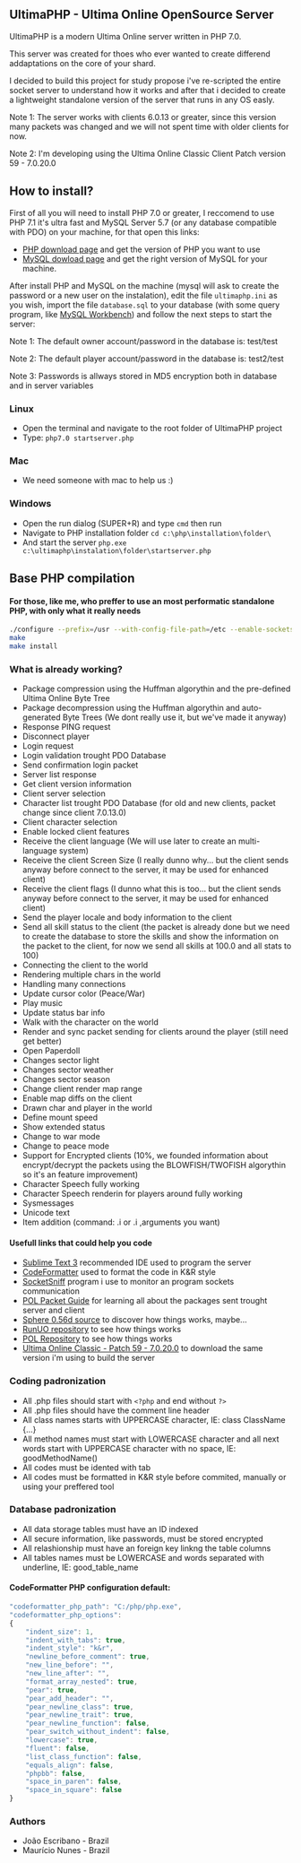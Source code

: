## UltimaPHP - Ultima Online OpenSource Server

UltimaPHP is a modern Ultima Online server written in PHP 7.0.

This server was created for thoes who ever wanted to create differend addaptations on the core of your shard.

I decided to build this project for study propose i've re-scripted the entire socket server to understand how it works and after that i decided to create a lightweight standalone version of the server that runs in any OS easly.

Note 1: The server works with clients 6.0.13 or greater, since this version many packets was changed and we will not spent time with older clients for now.

Note 2: I'm developing using the Ultima Online Classic Client Patch version 59 - 7.0.20.0

## How to install?

First of all you will need to install PHP 7.0 or greater, I reccomend to use PHP 7.1 it's ultra fast and MySQL Server 5.7 (or any database compatible with PDO) on your machine, for that open this links:

* [PHP download page](http://php.net/downloads.php) and get the version of PHP you want to use
* [MySQL dowload page](http://dev.mysql.com/downloads/mysql/) and get the right version of MySQL for your machine.

After install PHP and MySQL on the machine (mysql will ask to create the password or a new user on the instalation), edit the file ```ultimaphp.ini``` as you wish, import the file ```database.sql``` to your database (with some query program, like [MySQL Workbench](https://dev.mysql.com/downloads/workbench/)) and follow the next steps to start the server:

Note 1: The default owner account/password in the database is: test/test

Note 2: The default player account/password in the database is: test2/test

Note 3: Passwords is allways stored in MD5 encryption both in database and in server variables

### Linux

 * Open the terminal and navigate to the root folder of UltimaPHP project
 * Type: ```php7.0 startserver.php```

### Mac

 * We need someone with mac to help us :)

### Windows

 * Open the run dialog (SUPER+R) and type ```cmd``` then run
 * Navigate to PHP installation folder ```cd c:\php\installation\folder\```
 * And start the server ```php.exe c:\ultimaphp\instalation\folder\startserver.php```

## Base PHP compilation
#### For those, like me, who preffer to use an most performatic standalone PHP, with only what it really needs
```bash
./configure --prefix=/usr --with-config-file-path=/etc --enable-sockets --enable-bcmath --enable-mbstring --enable-zip --enable-pcntl --enable-ftp --enable-exif --enable-sysvmsg --enable-sysvsem --enable-sysvshm --enable-wddx --with-mcrypt --with-iconv --with-zlib-dir=/usr --with-xpm-dir=/usr --with-openssl --with-pdo-mysql=/usr --with-gettext=/usr --with-zlib=/usr --with-bz2=/usr --with-mysqli=/usr/bin/mysql_config
make
make install
```

### What is already working?

 * Package compression using the Huffman algorythin and the pre-defined Ultima Online Byte Tree
 * Package decompression using the Huffman algorythin and auto-generated Byte Trees (We dont really use it, but we've made it anyway)
 * Response PING request
 * Disconnect player
 * Login request
 * Login validation trought PDO Database
 * Send confirmation login packet
 * Server list response
 * Get client version information
 * Client server selection
 * Character list trought PDO Database (for old and new clients, packet change since client 7.0.13.0)
 * Client character selection
 * Enable locked client features
 * Receive the client language (We will use later to create an multi-language system)
 * Receive the client Screen Size (I really dunno why... but the client sends anyway before connect to the server, it may be used for enhanced client)
 * Receive the client flags (I dunno what this is too... but the client sends anyway before connect to the server, it may be used for enhanced client)
 * Send the player locale and body information to the client
 * Send all skill status to the client (the packet is already done but we need to create the database to store the skills and show the information on the packet to the client, for now we send all skills at 100.0 and all stats to 100)
 * Connecting the client to the world
 * Rendering multiple chars in the world
 * Handling many connections 
 * Update cursor color (Peace/War)
 * Play music
 * Update status bar info
 * Walk with the character on the world
 * Render and sync packet sending for clients around the player (still need get better)
 * Open Paperdoll
 * Changes sector light
 * Changes sector weather
 * Changes sector season
 * Change client render map range
 * Enable map diffs on the client
 * Drawn char and player in the world
 * Define mount speed
 * Show extended status
 * Change to war mode
 * Change to peace mode
 * Support for Encrypted clients (10%, we founded information about encrypt/decrypt the packets using the BLOWFISH/TWOFISH algorythin so it's an feature improvement)
 * Character Speech fully working
 * Character Speech renderin for players around fully working
 * Sysmessages
 * Unicode text
 * Item addition (command: .i <item> or .i <item>,arguments you want)

#### Usefull links that could help you code
 * [Sublime Text 3](http://www.sublimetext.com/3) recommended IDE used to program the server
 * [CodeFormatter](https://github.com/akalongman/sublimetext-codeformatter) used to format the code in K&R style
 * [SocketSniff](http://nirsoft.net/utils/socket_sniffer.html) program i use to monitor an program sockets communication
 * [POL Packet Guide](http://docs.polserver.com/packets/index.php) for learning all about the packages sent trought server and client
 * [Sphere 0.56d source](https://github.com/Sphereserver/Source) to discover how things works, maybe...
 * [RunUO repository](https://github.com/runuo/runuo) to see how things works
 * [POL Repository](https://github.com/polserver/polserver) to see how things works
 * [Ultima Online Classic - Patch 59 - 7.0.20.0](https://docs.google.com/uc?id=0B5JIbJ4zjyOaTnZEMmhjZW5oYnc&export=download) to download the same version i'm using to build the server

### Coding padronization

 * All .php files should start with `<?php` and end without `?>`
 * All .php files should have the comment line header
 * All class names starts with UPPERCASE character, IE: class ClassName {...}
 * All method names must start with LOWERCASE character and all next words start with UPPERCASE character with no space, IE: goodMethodName()
 * All codes must be idented with tab
 * All codes must be formatted in K&R style before commited, manually or using your preffered tool

### Database padronization

 * All data storage tables must have an ID indexed
 * All secure information, like passwords, must be stored encrypted
 * All relashionship must have an foreign key linkng the table columns
 * All tables names must be LOWERCASE and words separated with underline, IE: good_table_name

#### CodeFormatter PHP configuration default:
```js
"codeformatter_php_path": "C:/php/php.exe",
"codeformatter_php_options":
{
    "indent_size": 1,
    "indent_with_tabs": true,
    "indent_style": "k&r",
    "newline_before_comment": true,
    "new_line_before": "",
    "new_line_after": "",
    "format_array_nested": true,
    "pear": true,
    "pear_add_header": "",
    "pear_newline_class": true,
    "pear_newline_trait": true,
    "pear_newline_function": false,
    "pear_switch_without_indent": false,
    "lowercase": true,
    "fluent": false,
    "list_class_function": false,
    "equals_align": false,
    "phpbb": false,
    "space_in_paren": false,
    "space_in_square": false
}
```

### Authors

 * João Escribano - Brazil
 * Maurício Nunes - Brazil
